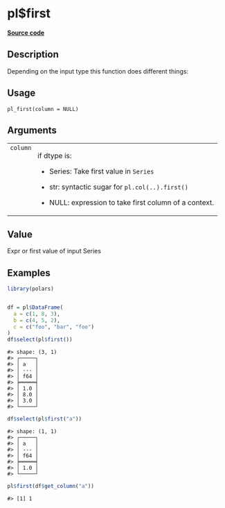 

# pl$first

[**Source code**](https://github.com/pola-rs/r-polars/tree/main/R/functions__lazy.R#L160)

## Description

Depending on the input type this function does different things:

## Usage

<pre><code class='language-R'>pl_first(column = NULL)
</code></pre>

## Arguments

<table>
<tr>
<td style="white-space: nowrap; font-family: monospace; vertical-align: top">
<code id="pl_first_:_column">column</code>
</td>
<td>

if dtype is:

<ul>
<li>

Series: Take first value in <code>Series</code>

</li>
<li>

str: syntactic sugar for
<code style="white-space: pre;">pl.col(..).first()</code>

</li>
<li>

NULL: expression to take first column of a context.

</li>
</ul>
</td>
</tr>
</table>

## Value

Expr or first value of input Series

## Examples

``` r
library(polars)


df = pl$DataFrame(
  a = c(1, 8, 3),
  b = c(4, 5, 2),
  c = c("foo", "bar", "foo")
)
df$select(pl$first())
```

    #> shape: (3, 1)
    #> ┌─────┐
    #> │ a   │
    #> │ --- │
    #> │ f64 │
    #> ╞═════╡
    #> │ 1.0 │
    #> │ 8.0 │
    #> │ 3.0 │
    #> └─────┘

``` r
df$select(pl$first("a"))
```

    #> shape: (1, 1)
    #> ┌─────┐
    #> │ a   │
    #> │ --- │
    #> │ f64 │
    #> ╞═════╡
    #> │ 1.0 │
    #> └─────┘

``` r
pl$first(df$get_column("a"))
```

    #> [1] 1
